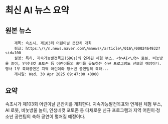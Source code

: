 # 최신 AI 뉴스 요약

## 원본 뉴스
		제목: 속초시, 제103회 어린이날 큰잔치 개최
		링크: https:\/\/n.news.naver.com\/mnews\/article\/016\/0002464932?sid=100
		설명: 특히, 지속가능발전목표(SDGs)와 연계된 체험 부스, <b>AI<\/b> 로봇, 비눗방울 놀이, 인생네컷 포토존 등 어린이들의 흥미를 유도하는 신규 프로그램도 선보일 예정이다. 행사 1부 축하공연은 지역 어린이와 청소년 공연팀의 축하... 
		게시일: Wed, 30 Apr 2025 09:47:00 +0900


## 요약
속초시가 제103회 어린이날 큰잔치를 개최한다. 지속가능발전목표와 연계된 체험 부스, AI 로봇, 비눗방울 놀이, 인생네컷 포토존 등 다채로운 신규 프로그램과 지역 어린이·청소년 공연팀의 축하 공연이 펼쳐질 예정이다.
